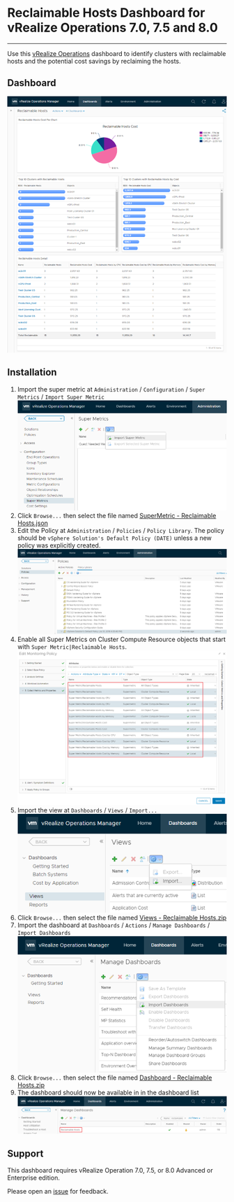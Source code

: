 
# Reclaimable Hosts Dashboard for vRealize Operations 7.0, 7.5 and 8.0
---------

Use this [vRealize Operations](https://www.vmware.com/products/vrealize-operations.html) dashboard to identify clusters with reclaimable hosts and the potential cost savings by reclaiming the hosts.

## Dashboard
![Dashboard](https://raw.githubusercontent.com/notoriousbdg/vrops-dashboard-reclaimable_hosts/master/Dashboard.png)

## Installation
1. Import the super metric at `Administration` / `Configuration` / `Super Metrics` / `Import Super Metric`  
![Import View](https://raw.githubusercontent.com/notoriousbdg/vrops-dashboard-reclaimable_hosts/master/Import_Super_Metric.png)
2. Click `Browse...` then select the file named [SuperMetric - Reclaimable Hosts.json](https://github.com/notoriousbdg/vrops-dashboard-reclaimable_hosts/raw/master/SuperMetric%20-%20Reclaimable%20Hosts.json)
3. Edit the Policy at `Administration` / `Policies` / `Policy Library`.  The policy should be `vSphere Solution's Default Policy (DATE)` unless a new policy was explicitly created.  
![Policy Library](https://raw.githubusercontent.com/notoriousbdg/vrops-dashboard-reclaimable_hosts/master/Policy_Library.png)
4. Enable all Super Metrics on Cluster Compute Resource objects that start with `Super Metric|Reclaimable Hosts`.  
![Policy Metrics](https://raw.githubusercontent.com/notoriousbdg/vrops-dashboard-reclaimable_hosts/master/Policy_Metrics.png)
5. Import the view at `Dashboards` / `Views` / `Import...`  
![Import View](https://raw.githubusercontent.com/notoriousbdg/vrops-dashboard-reclaimable_hosts/master/Import_View.png)
6. Click `Browse...` then select the file named [Views - Reclaimable Hosts.zip](https://github.com/notoriousbdg/vrops-dashboard-reclaimable_hosts/raw/master/Views%20-%20Reclaimable%20Hosts.zip)
7. Import the dashboard at `Dashboards` / `Actions` / `Manage Dashboards` / `Import Dashboards`  
![Import Dashboard](https://raw.githubusercontent.com/notoriousbdg/vrops-dashboard-reclaimable_hosts/master/Import_Dashboard.png)
8. Click `Browse...` then select the file named [Dashboard - Reclaimable Hosts.zip](https://github.com/notoriousbdg/vrops-dashboard-reclaimable_hosts/raw/master/Dashboard%20-%20Reclaimable%20Hosts.zip)
9. The dashboard should now be available in in the dashboard list  
![Dashboard List](https://raw.githubusercontent.com/notoriousbdg/vrops-dashboard-reclaimable_hosts/master/Dashboard_List.png)

## Support

This dashboard requires vRealize Operation 7.0, 7.5, or 8.0 Advanced or Enterprise edition.

Please open an [issue](https://github.com/notoriousbdg/vrops-dashboard-reclaimable_hosts/issues) for feedback.
